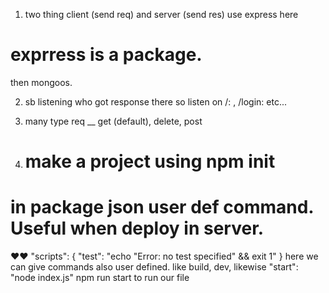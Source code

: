1. two thing client (send req) and server (send res)  use  express here 
# exprress is a package. 

then mongoos. 

2. sb listening who got response there 
so listen on  /: ,   /login:   etc... 

3. many type req __  get (default), delete, post

4.  # make a project using npm init 


# in package json    user def command.  Useful  when deploy in server.  
❤❤
"scripts": {
    "test": "echo \"Error: no test specified\" && exit 1"
  } 
  here we can give commands also user defined.  like build, dev, 
  likewise   "start": "node index.js" 
  npm run start  to run our file  

 
  
